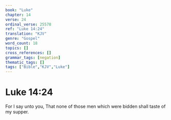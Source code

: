 ```yaml
---
book: "Luke"
chapter: 14
verse: 24
ordinal_verse: 25578
ref: "Luke 14:24"
translation: "KJV"
genre: "Gospel"
word_count: 18
topics: []
cross_references: []
grammar_tags: [negation]
thematic_tags: []
tags: ["Bible","KJV","Luke"]
---
```


# Luke 14:24

For I say unto you, That none of those men which were bidden shall taste of my supper.
